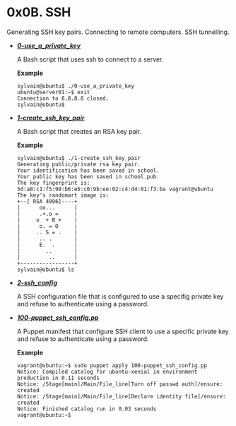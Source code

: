 # 0x0B. SSH

Generating SSH key pairs. Connecting to remote computers. SSH tunnelling.

- ***[0-use_a_private_key](https://github.com/10thcode/alx-system_engineering-devops/blob/master/0x0B-ssh/0-use_a_private_key)***

    A Bash script that uses ssh to connect to a server.

    **Example**
    ```
    sylvain@ubuntu$ ./0-use_a_private_key
    ubuntu@server01:~$ exit
    Connection to 8.8.8.8 closed.
    sylvain@ubuntu$ 
    ```

- ***[1-create_ssh_key_pair](https://github.com/10thcode/alx-system_engineering-devops/blob/master/0x0B-ssh/1-create_ssh_key_pair)***

    A Bash script that creates an RSA key pair.

    **Example**
    ```
    sylvain@ubuntu$ ./1-create_ssh_key_pair
    Generating public/private rsa key pair.
    Your identification has been saved in school.
    Your public key has been saved in school.pub.
    The key fingerprint is:
    5d:a8:c1:f5:98:b6:e5:c0:9b:ee:02:c4:d4:01:f3:ba vagrant@ubuntu
    The key's randomart image is:
    +--[ RSA 4096]----+
    |      oo...      |
    |      .+.o =     |
    |     o  + B +    |
    |      o. = O     |
    |     .. S = .    |
    |      .. .       |
    |      E.  .      |
    |        ..       |
    |         ..      |
    +-----------------+
    sylvain@ubuntu$ ls
    ```

- ***[2-ssh_config](https://github.com/10thcode/alx-system_engineering-devops/blob/master/0x0B-ssh/2-ssh_config)***

    A SSH configuration file that is configured to use a specifig private key
    and refuse to authenticate using a password.


- ***[100-puppet_ssh_config.pp](https://github.com/10thcode/alx-system_engineering-devops/blob/master/0x0B-ssh/100-puppet_ssh_config.pp)***

    A Puppet manifest that configure SSH client to use a specific private key
    and refuse to authenticate using a password.

    **Example**
    ```
    vagrant@ubuntu:~$ sudo puppet apply 100-puppet_ssh_config.pp
    Notice: Compiled catalog for ubuntu-xenial in environment production in 0.11 seconds
    Notice: /Stage[main]/Main/File_line[Turn off passwd auth]/ensure: created
    Notice: /Stage[main]/Main/File_line[Declare identity file]/ensure: created
    Notice: Finished catalog run in 0.03 seconds
    vagrant@ubuntu:~$
    ```
